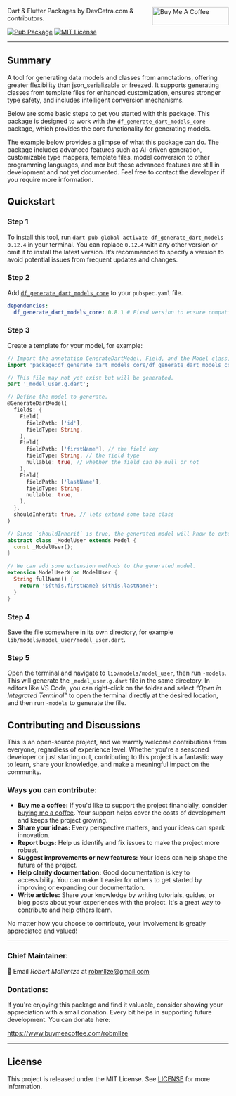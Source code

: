 <a href="https://www.buymeacoffee.com/robmllze" target="_blank"><img align="right" src="https://cdn.buymeacoffee.com/buttons/default-orange.png" alt="Buy Me A Coffee" height="41" width="174"></a>

Dart & Flutter Packages by DevCetra.com & contributors.

[![Pub Package](https://img.shields.io/pub/v/df_generate_dart_models.svg)](https://pub.dev/packages/df_generate_dart_models)
[![MIT License](https://img.shields.io/badge/License-MIT-blue.svg)](https://raw.githubusercontent.com/robmllze/df_generate_dart_models/main/LICENSE)

---

## Summary

A tool for generating data models and classes from annotations, offering greater flexibility than json_serializable or freezed. It supports generating classes from template files for enhanced customization, ensures stronger type safety, and includes intelligent conversion mechanisms.

Below are some basic steps to get you started with this package. This package is designed to work with the [`df_generate_dart_models_core`](https://pub.dev/packages/df_generate_dart_models_core) package, which provides the core functionality for generating models.

The example below provides a glimpse of what this package can do. The package includes advanced features such as AI-driven generation, customizable type mappers, template files, model conversion to other programming languages, and mor but these advanced features are still in development and not yet documented. Feel free to contact the developer if you require more information.

## Quickstart

### Step 1

To install this tool, run `dart pub global activate df_generate_dart_models 0.12.4` in your terminal. You can replace `0.12.4` with any other version or omit it to install the latest version. It’s recommended to specify a version to avoid potential issues from frequent updates and changes.

### Step 2

Add [`df_generate_dart_models_core`](https://pub.dev/packages/df_generate_dart_models_core) to your `pubspec.yaml` file.

```yaml
dependencies:
  df_generate_dart_models_core: 0.8.1 # Fixed version to ensure compatibility and avoid issues from frequent updates.
```

### Step 3

Create a template for your model, for example:

```dart
// Import the annotation GenerateDartModel, Field, and the Model class, etc.
import 'package:df_generate_dart_models_core/df_generate_dart_models_core.dart';

// This file may not yet exist but will be generated.
part '_model_user.g.dart';

// Define the model to generate.
@GenerateDartModel(
  fields: {
    Field(
      fieldPath: ['id'],
      fieldType: String,
    ),
    Field(
      fieldPath: ['firstName'], // the field key
      fieldType: String, // the field type
      nullable: true, // whether the field can be null or not
    ),
    Field(
      fieldPath: ['lastName'],
      fieldType: String,
      nullable: true,
    ),
  },
  shouldInherit: true, // lets extend some base class
)

// Since `shouldInherit` is true, the generated model will know to extend this class.
abstract class _ModelUser extends Model {
  const _ModelUser();
}

// We can add some extension methods to the generated model.
extension ModelUserX on ModelUser {
  String fullName() {
    return '${this.firstName} ${this.lastName}';
  }
}
```

### Step 4

Save the file somewhere in its own directory, for example `lib/models/model_user/model_user.dart`.

### Step 5

Open the terminal and navigate to `lib/models/model_user`, then run `-models`. This will generate the `_model_user.g.dart` file in the same directory. In editors like VS Code, you can right-click on the folder and select _“Open in Integrated Terminal”_ to open the terminal directly at the desired location, and then run `-models` to generate the file.

## Contributing and Discussions

This is an open-source project, and we warmly welcome contributions from everyone, regardless of experience level. Whether you're a seasoned developer or just starting out, contributing to this project is a fantastic way to learn, share your knowledge, and make a meaningful impact on the community.

### Ways you can contribute:

- **Buy me a coffee:** If you'd like to support the project financially, consider [buying me a coffee](https://www.buymeacoffee.com/robmllze). Your support helps cover the costs of development and keeps the project growing.
- **Share your ideas:** Every perspective matters, and your ideas can spark innovation.
- **Report bugs:** Help us identify and fix issues to make the project more robust.
- **Suggest improvements or new features:** Your ideas can help shape the future of the project.
- **Help clarify documentation:** Good documentation is key to accessibility. You can make it easier for others to get started by improving or expanding our documentation.
- **Write articles:** Share your knowledge by writing tutorials, guides, or blog posts about your experiences with the project. It's a great way to contribute and help others learn.

No matter how you choose to contribute, your involvement is greatly appreciated and valued!

---

### Chief Maintainer:

📧 Email _Robert Mollentze_ at robmllze@gmail.com

### Dontations:

If you're enjoying this package and find it valuable, consider showing your appreciation with a small donation. Every bit helps in supporting future development. You can donate here:

https://www.buymeacoffee.com/robmllze

---

## License

This project is released under the MIT License. See [LICENSE](https://raw.githubusercontent.com/robmllze/df_generate_dart_models/main/LICENSE) for more information.

